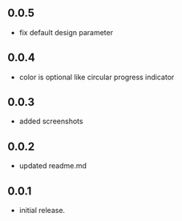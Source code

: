 ## 0.0.5

* fix default design parameter

## 0.0.4

* color is optional like circular progress indicator

## 0.0.3

* added screenshots

## 0.0.2

* updated readme.md

## 0.0.1

* initial release.
